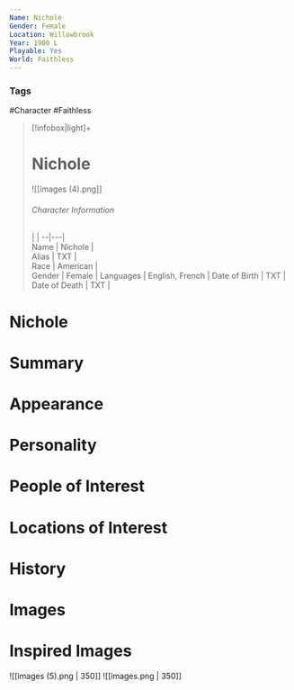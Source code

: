 ```yaml
---
Name: Nichole
Gender: Female
Location: Willowbrook
Year: 1900 L
Playable: Yes
World: Faithless
---
```


### Tags
#Character #Faithless 

> [!infobox|light]+  
> # Nichole  
> ![[images (4).png]]
> ###### Character Information
>  |   |
> --|---|  
> Name | Nichole |  
> Alias | TXT |  
> Race | American |  
> Gender | Female |
> Languages | English, French |
> Date of Birth | TXT |
> Date of Death | TXT |

# Nichole

# Summary

# Appearance

# Personality

# People of Interest

# Locations of Interest

# History

# Images

# Inspired Images
![[images (5).png | 350]]
![[images.png | 350]]